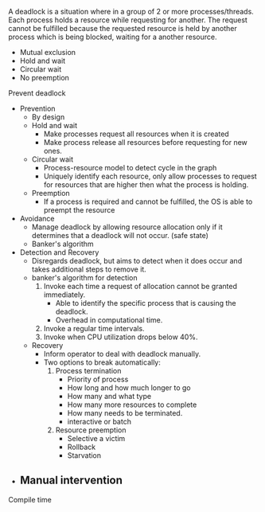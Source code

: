 A deadlock is a situation where in a group of 2 or more processes/threads. Each process holds a resource while requesting for another. The request cannot be fulfilled because the requested resource is held by another process which is being blocked, waiting for a another resource.

- Mutual exclusion
- Hold and wait
- Circular wait
- No preemption

Prevent deadlock
- Prevention
	- By design
	- Hold and wait
		- Make processes request all resources when it is created
		- Make process release all resources before requesting for new ones.
	- Circular wait
		- Process-resource model to detect cycle in the graph
		- Uniquely identify each resource, only allow processes to request for resources that are higher then what the process is holding.
	- Preemption
		- If a process is required and cannot be fulfilled, the OS is able to preempt the resource
- Avoidance
	- Manage deadlock by allowing resource allocation only if it determines that a deadlock will not occur. (safe state)
	- Banker's algorithm
- Detection and Recovery
	- Disregards deadlock, but aims to detect when it does occur and takes additional steps to remove it.
	- banker's algorithm for detection
		1. Invoke each time a request of allocation cannot be granted immediately.
			- Able to identify the specific process that is causing the deadlock.
			- Overhead in computational time.
		2. Invoke a regular time intervals.
		3. Invoke when CPU utilization drops below 40%.
	- Recovery
		- Inform operator to deal with deadlock manually.
		- Two options to break automatically:
			1. Process termination
				- Priority of process
				- How long and how much longer to go
				- How many and what type
				- How many more resources to complete
				- How many needs to be terminated.
				- interactive or batch
			1. Resource preemption
				- Selective a victim
				- Rollback
				- Starvation
- Manual intervention
	- 

Compile time
